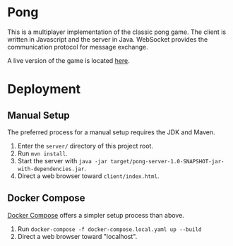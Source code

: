 # Pong
This is a multiplayer implementation of the classic pong game. The client is written in Javascript and the server in Java. WebSocket
provides the communication protocol for message exchange.

A live version of the game is located [here](http://pong.marcusposey.com).

# Deployment
## Manual Setup
The preferred process for a manual setup requires the JDK and Maven.
1. Enter the `server/` directory of this project root.
2. Run `mvn install`.
3. Start the server with `java -jar target/pong-server-1.0-SNAPSHOT-jar-with-dependencies.jar`.
4. Direct a web browser toward `client/index.html`.

## Docker Compose
[Docker Compose](https://docs.docker.com/compose/overview/) offers a simpler setup process than above.
1. Run `docker-compose -f docker-compose.local.yaml up --build`
2. Direct a web browser toward "localhost".
